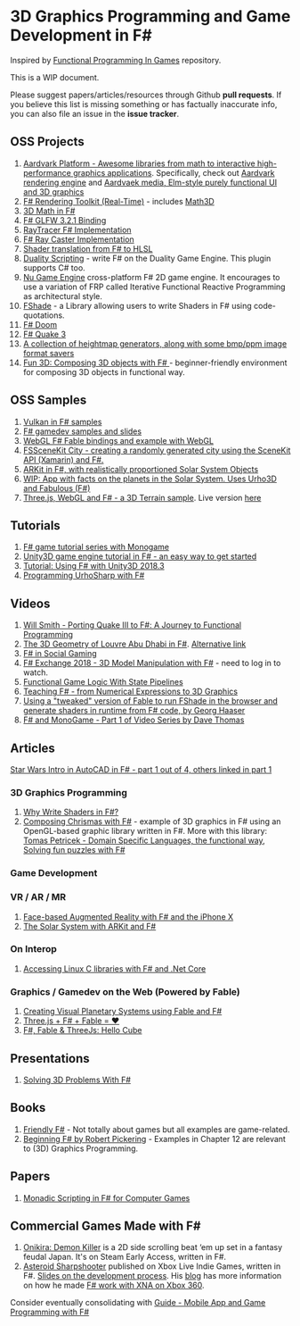 # 3D Graphics Programming and Game Development in F#

Inspired by [Functional Programming In Games](https://github.com/Andrea/FunctionalProgrammingInGames) repository.

This is a WIP document.

Please suggest papers/articles/resources through Github **pull requests**. If you believe this list is missing something or has factually inaccurate info, you can also file an issue in the **issue tracker**.

## OSS Projects
1. [Aardvark Platform - Awesome libraries from math to interactive high-performance graphics applications](https://github.com/aardvark-platform). Specifically, check out [Aardvark rendering engine](https://github.com/aardvark-platform/aardvark.rendering) and [Aardvaek media, Elm-style purely functional UI and 3D graphics](https://github.com/aardvark-platform/aardvark.media)
1. [F# Rendering Toolkit (Real-Time)](https://github.com/eloraiby/FsRTK/) - includes [Math3D](https://github.com/eloraiby/FsRTK/tree/master/FsRTK.Math3D)
2. [3D Math in F#](https://github.com/fsprojects/FsMath3D)
3. [F# GLFW 3.2.1 Binding](https://github.com/fsprojects/FsGlfw3)
4. [RayTracer F# Implementation](https://bitbucket.org/thedo666/raytracer/src/ad54e0b194b89547e7eeada119ac6a253b80a82b/RaytracerFSharp/?at=default)
5. [F# Ray Caster Implementation](https://github.com/ChrisPritchard/tiny-ray-caster)
6. [Shader translation from F# to HLSL](https://github.com/rookboom/SharpShaders)
7. [Duality Scripting](https://github.com/BraveSirAndrew/DualityScripting) - write F# on the Duality Game Engine. This plugin supports C# too.
8. [Nu Game Engine](https://github.com/bryanedds/FPWorks) cross-platform F# 2D game engine. It encourages to use a variation of FRP called Iterative Functional Reactive Programming as architectural style.
9. [FShade](https://github.com/krauthaufen/FShade) - a Library allowing users to write Shaders in F# using code-quotations.
10. [F# Doom](https://github.com/TIHan/NewFoom)
11. [F# Quake 3](https://github.com/TIHan/FQuake3)
12. [A collection of heightmap generators, along with some bmp/ppm image format savers](https://github.com/ChrisPritchard/Heightmaps)
13. [Fun 3D: Composing 3D objects with F# ](https://github.com/tpetricek/Fun3D) - beginner-friendly environment for composing 3D objects in functional way.


## OSS Samples
1. [Vulkan in F# samples](https://github.com/realvictorprm/FSharpVulkanSamples)
2. [F# gamedev samples and slides](https://archive.codeplex.com/?p=fsharpgamedev)
3. [WebGL F# Fable bindings and example with WebGL](https://github.com/davidtme/Fable-WebGL/blob/master/GameWorldRenderer.fs)
4. [FSSceneKit City - creating a randomly generated city using the SceneKit API (Xamarin) and F#.](https://developer.xamarin.com/samples/monotouch/ios8/FSSceneKit/)
5. [ARKit in F#, with realistically proportioned Solar System Objects](https://github.com/lobrien/Orrery)
6. [WIP: App with facts on the planets in the Solar System. Uses Urho3D and Fabulous (F#)](https://github.com/TimLariviere/ElmishPlanets)
7. [Three.js, WebGL and F# - a 3D Terrain sample](https://github.com/fable-compiler/samples-browser/blob/master/src/webgl-terrain/App.fs). Live version [here](https://fable.io/samples-browser/webgl-terrain/)

## Tutorials 
1. [F# game tutorial series with Monogame](http://bruinbrown.wordpress.com/f-game-tutorial-series/)
2. [Unity3D game engine tutorial in F# - an easy way to get started](https://github.com/Thorium/Roll-a-ball-FSharp)
3. [Tutorial: Using F# with Unity3D 2018.3](https://jacksondunstan.com/articles/5058)
4. [Programming UrhoSharp with F#](https://docs.microsoft.com/en-us/xamarin/graphics-games/urhosharp/fsharp)

## Videos
1. [Will Smith - Porting Quake III to F#: A Journey to Functional Programming](https://vimeo.com/97530815)
2. [The 3D Geometry of Louvre Abu Dhabi in F#](https://channel9.msdn.com/Events/FSharp-Events/fsharpConf-2016/The-3D-Geometry-of-Louvre-Abu-Dhabi). [Alternative link](https://vimeo.com/291056935)
3. [F# in Social Gaming](https://www.youtube.com/watch?v=ZMfqNfAGZHg)
4. [F# Exchange 2018 - 3D Model Manipulation with F#](https://skillsmatter.com/skillscasts/11603-3d-model-manipulation-with-f-sharp) - need to log in to watch.
5. [Functional Game Logic With State Pipelines](https://www.youtube.com/watch?v=PFWYwr7Hhhg)
6. [Teaching F# - from Numerical Expressions to 3D Graphics](http://fpish.net/course/32)
7. [Using a "tweaked" version of Fable to run FShade in the browser and generate shaders in runtime from F# code, by Georg Haaser](https://www.youtube.com/watch?v=s5rO0RUXXmo)
8. [F# and MonoGame - Part 1 of Video Series by Dave Thomas](https://www.youtube.com/watch?v=5m28WwJN91U)

## Articles
[Star Wars Intro in AutoCAD in F# - part 1 out of 4, others linked in part 1](https://through-the-interface.typepad.com/through_the_interface/2015/01/recreating-the-star-wars-opening-crawl-in-autocad-using-f-part-1.html)

### 3D Graphics Programming
1. [Why Write Shaders in F#?](https://github.com/rookboom/SharpShaders/wiki/Why-write-shaders-in-FSharp%3F)
2. [Composing Chrismas with F#](http://tomasp.net/blog/2014/composing-christmas/) - example of 3D graphics in F# using an OpenGL-based graphic library written in F#. More with this library: [Tomas Petricek - Domain Specific Languages, the functional way](https://vimeo.com/97315970), [Solving fun puzzles with F#](http://tomasp.net/blog/2014/puzzling-fsharp/index.html)

### Game Development

### VR / AR / MR
1. [Face-based Augmented Reality with F# and the iPhone X](http://www.knowing.net/index.php/2017/12/28/fun-ny-faces-face-based-augmented-reality-with-f-and-the-iphone-x/)
2. [The Solar System with ARKit and F#](https://devblogs.microsoft.com/xamarin/the-solar-system-with-arkit-and-f/)


### On Interop
1. [Accessing Linux C libraries with F# and .Net Core](http://hamstr.net/f%23/2016/12/16/Accessing-Linux-C-libraries-with-F-and-.Net-Core/)

### Graphics / Gamedev on the Web (Powered by Fable)
1. [Creating Visual Planetary Systems using Fable and F#](https://medium.com/@mukund.sharma92/creating-visual-planetary-systems-using-fable-and-f-de23415ca6f7)
2. [Three.js + F# + Fable = ❤](https://medium.com/@volhasamusik/three-js-f-fable-3a177085f34f)
3. [F#, Fable & ThreeJs: Hello Cube](http://www.progletariat.com/blog/2017/06-22-fable-threejs-hello/index.html)


## Presentations
1. [Solving 3D Problems With F#](https://docs.google.com/presentation/d/1gdxAvNUbKHEyQDLfhL4eu5eKyEBUynR0jkRlqWn3wHw/edit?usp=sharing)

## Books
1. [Friendly F#](http://www.amazon.com/Friendly-Fun-game-programming-Book-ebook/dp/B005HHYIWC) - Not totally about games but all examples are game-related.
2. [Beginning F# by Robert Pickering](https://www.amazon.com/Beginning-F-Experts-Voice-NET/dp/1430223898) - Examples in Chapter 12 are relevant to (3D) Graphics Programming.

## Papers
1. [Monadic Scripting in F# for Computer Games](http://www.dsi.unive.it/~orsini/documenti/MonadicScripting2.pdf)

## Commercial Games Made with F#
1. [Onikira: Demon Killer](http://www.digitalfurnacegames.com/) is a 2D side scrolling beat ‘em up set in a fantasy feudal Japan. It's on Steam Early Access, written in F#.
2. [Asteroid Sharpshooter](http://marketplace.xbox.com/en-US/Product/Asteroid-Sharpshooter/66acd000-77fe-1000-9115-d80258550797) published on Xbox Live Indie Games, written in F#. [Slides on the development process](https://docs.google.com/presentation/d/1teGhBf-m7qRkMzsbCKvRcIEo-QLwdK9w8VOEWqu1qWQ/edit#slide=id.p). His [blog](http://sharp-gamedev.blogspot.co.uk/2011/03/asteroid-sharpshooter-post-mortem.html) has more information on how he made [F# work with XNA on Xbox 360](http://sharp-gamedev.blogspot.co.uk/search/label/xna).


Consider eventually consolidating with [Guide - Mobile App and Game Programming with F#](https://fsharp.org/guides/apps-and-games/)
